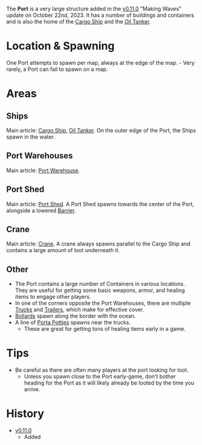 The **Port** is a very large structure added in the [v0.11.0](https://github.com/HasangerGames/suroi/releases/tag/v0.11.0) "Making Waves" update on October 22nd, 2023. It has a number of buildings and containers and is also the home of the [Cargo Ship](/buildings/cargo_ship) and the [Oil Tanker](/buildings/oil_tanker).

# Location & Spawning

One Port attempts to spawn per map, always at the edge of the map. - Very rarely, a Port can fail to spawn on a map.

# Areas

## Ships

Main article: [Cargo Ship](/buildings/cargo_ship), [Oil Tanker](/buildings/oil_tanker).
On the outer edge of the Port, the Ships spawn in the water.

## Port Warehouses

Main article: [Port Warehouse](/buildings/port_warehouse).

## Port Shed

Main article: [Port Shed](/buildings/port_shed).
A Port Shed spawns towards the center of the Port, alongside a lowered [Barrier](/obstacles/barrier).

## Crane

Main article: [Crane](/buildings/crane).
A crane always spawns parallel to the Cargo Ship and contains a large amount of loot underneath it.

## Other

- The Port contains a large number of Containers in various locations. They are useful for getting some basic weapons, armor, and healing items to engage other players.
- In one of the corners opposite the Port Warehouses, there are multiple [Trucks](/obstacles/truck) and [Trailers](/obstacles/trailer), which make for effective cover.
- [Bollards](/obstacles/bollard) spawn along the border with the ocean.
- A line of [Porta Potties](/buildings/porta_potty) spawns near the trucks.
  - These are great for getting tons of healing items early in a game.

# Tips

- Be careful as there are often many players at the port looking for loot.
  - Unless you spawn close to the Port early-game, don't bother heading for the Port as it will likely already be looted by the time you arrive.

# History

- [v0.11.0](https://github.com/HasangerGames/suroi/releases/tag/v0.11.0)
  - Added
